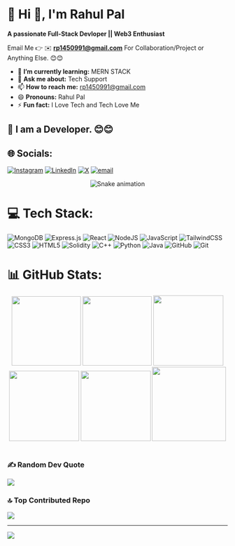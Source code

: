 # 💫 Hi 👋, I'm Rahul Pal
**A passionate Full-Stack Devloper || Web3 Enthusiast**

Email Me 👉 ✉️ **rp1450991@gmail.com** For Collaboration/Project or Anything Else. 😊😊

- 🌱 **I’m currently learning:** MERN STACK
- 💬 **Ask me about:** Tech Support
- 📫 **How to reach me:** rp1450991@gmail.com
- 😄 **Pronouns:** Rahul Pal
- ⚡ **Fun fact:** I Love Tech and Tech Love Me

## 🔗 I am a Developer. 😊😊

## 🌐 Socials:
[![Instagram](https://img.shields.io/badge/Instagram-%23E4405F.svg?logo=Instagram&logoColor=white)](https://instagram.com/rahul_holkar16) [![LinkedIn](https://img.shields.io/badge/LinkedIn-%230077B5.svg?logo=linkedin&logoColor=white)](https://linkedin.com/in/rahulpal01) [![X](https://img.shields.io/badge/X-black.svg?logo=X&logoColor=white)](https://x.com/rahu1_web3) [![email](https://img.shields.io/badge/Email-D14836?logo=gmail&logoColor=white)](mailto:rp1450991@gmail.com)
<!-- Snake Game Repo View -->
<div align="center">
  <img src="https://profile-readme-generator.com/assets/snake.svg" alt="Snake animation" />
</div>

# 💻 Tech Stack:
![MongoDB](https://img.shields.io/badge/MongoDB-%234ea94b.svg?style=for-the-badge&logo=mongodb&logoColor=white) ![Express.js](https://img.shields.io/badge/express.js-%23404d59.svg?style=for-the-badge&logo=express&logoColor=%2361DAFB) ![React](https://img.shields.io/badge/react-%2320232a.svg?style=for-the-badge&logo=react&logoColor=%2361DAFB) ![NodeJS](https://img.shields.io/badge/node.js-6DA55F?style=for-the-badge&logo=node.js&logoColor=white) ![JavaScript](https://img.shields.io/badge/javascript-%23323330.svg?style=for-the-badge&logo=javascript&logoColor=%23F7DF1E) ![TailwindCSS](https://img.shields.io/badge/tailwindcss-%2338B2AC.svg?style=for-the-badge&logo=tailwind-css&logoColor=white) ![CSS3](https://img.shields.io/badge/css3-%231572B6.svg?style=for-the-badge&logo=css3&logoColor=white) ![HTML5](https://img.shields.io/badge/html5-%23E34F26.svg?style=for-the-badge&logo=html5&logoColor=white) ![Solidity](https://img.shields.io/badge/Solidity-%23363636.svg?style=for-the-badge&logo=solidity&logoColor=white) ![C++](https://img.shields.io/badge/c++-%2300599C.svg?style=for-the-badge&logo=c%2B%2B&logoColor=white) ![Python](https://img.shields.io/badge/python-3670A0?style=for-the-badge&logo=python&logoColor=ffdd54) ![Java](https://img.shields.io/badge/java-%23ED8B00.svg?style=for-the-badge&logo=openjdk&logoColor=white) ![GitHub](https://img.shields.io/badge/github-%23121011.svg?style=for-the-badge&logo=github&logoColor=white) ![Git](https://img.shields.io/badge/git-%23F05033.svg?style=for-the-badge&logo=git&logoColor=white)

# 📊 GitHub Stats:

<div align="center">

<img height="158em" src="https://github-profile-summary-cards.vercel.app/api/cards/profile-details?username=rahulholkar16&theme=radical">
<img height="158em" src="https://github-profile-summary-cards.vercel.app/api/cards/stats?username=rahulholkar16&theme=radical">
<img height="160em" src="https://github-profile-summary-cards.vercel.app/api/cards/repos-per-language?username=rahulholkar16&theme=radical">
<img height="160em" src="https://github-profile-summary-cards.vercel.app/api/cards/most-commit-language?username=rahulholkar16&theme=radical">
<img height="160em" src="https://github-profile-summary-cards.vercel.app/api/cards/productive-time?username=rahulholkar16&theme=radical&utcOffset=8">
<img height="169em" src="https://github-readme-stats.vercel.app/api?username=rahulholkar16&theme=radical&hide_border=false&include_all_commits=true&count_private=false">
<!-- <img height="169em" src="https://github-readme-streak-stats.herokuapp.com/?user=rahulholkar16&theme=radical"> -->

</div>
<br>

### ✍️ Random Dev Quote
![](https://quotes-github-readme.vercel.app/api?type=horizontal&theme=dark)

### 🔝 Top Contributed Repo
![](https://github-contributor-stats.vercel.app/api?username=rahulholkar16&limit=5&theme=onedark&combine_all_yearly_contributions=true)

---
[![](https://visitcount.itsvg.in/api?id=rahulholkar16&icon=0&color=0)](https://visitcount.itsvg.in)

<!-- Proudly created with GPRM ( https://gprm.itsvg.in ) -->
